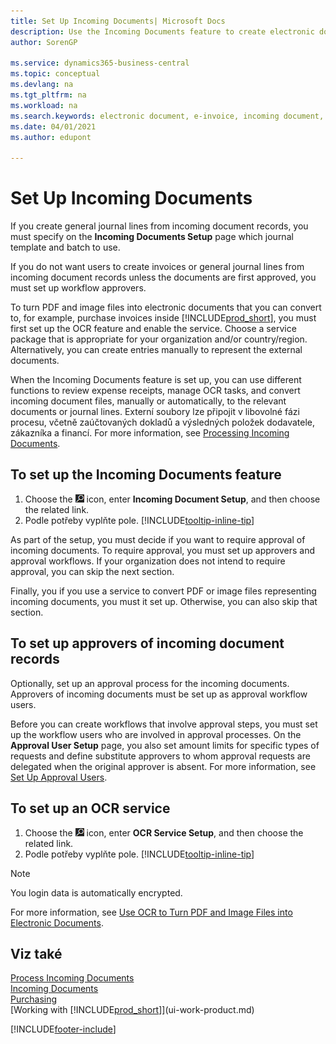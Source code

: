 ```yaml
---
title: Set Up Incoming Documents| Microsoft Docs
description: Use the Incoming Documents feature to create electronic documents, manage OCR tasks, import invoices, and convert image files.
author: SorenGP

ms.service: dynamics365-business-central
ms.topic: conceptual
ms.devlang: na
ms.tgt_pltfrm: na
ms.workload: na
ms.search.keywords: electronic document, e-invoice, incoming document, OCR, ecommerce, document exchange, import invoice
ms.date: 04/01/2021
ms.author: edupont

---
```

# Set Up Incoming Documents

If you create general journal lines from incoming document records, you must specify on the **Incoming Documents Setup** page which journal template and batch to use.

If you do not want users to create invoices or general journal lines from incoming document records unless the documents are first approved, you must set up workflow approvers.

To turn PDF and image files into electronic documents that you can convert to, for example, purchase invoices inside [!INCLUDE[prod_short](includes/prod_short.md)], you must first set up the OCR feature and enable the service. Choose a service package that is appropriate for your organization and/or country/region. Alternatively, you can create entries manually to represent the external documents.

When the Incoming Documents feature is set up, you can use different functions to review expense receipts, manage OCR tasks, and convert incoming document files, manually or automatically, to the relevant documents or journal lines. Externí soubory lze připojit v libovolné fázi procesu, včetně zaúčtovaných dokladů a výsledných položek dodavatele, zákazníka a financí. For more information, see [Processing Incoming Documents](across-process-income-documents.md).

## To set up the Incoming Documents feature

1. Choose the ![Lightbulb that opens the Tell Me feature](media/ui-search/search_small.png "Tell me what you want to do") icon, enter **Incoming Document Setup**, and then choose the related link.
2. Podle potřeby vyplňte pole. [!INCLUDE[tooltip-inline-tip](includes/tooltip-inline-tip_md.md)]

As part of the setup, you must decide if you want to require approval of incoming documents. To require approval, you must set up approvers and approval workflows. If your organization does not intend to require approval, you can skip the next section.

Finally, you if you use a service to convert PDF or image files representing incoming documents, you must it set up. Otherwise, you can also skip that section.

## To set up approvers of incoming document records

Optionally, set up an approval process for the incoming documents. Approvers of incoming documents must be set up as approval workflow users.

Before you can create workflows that involve approval steps, you must set up the workflow users who are involved in approval processes. On the **Approval User Setup** page, you also set amount limits for specific types of requests and define substitute approvers to whom approval requests are delegated when the original approver is absent. For more information, see [Set Up Approval Users](across-how-to-set-up-approval-users.md).

## To set up an OCR service

1. Choose the ![Lightbulb that opens the Tell Me feature](media/ui-search/search_small.png "Tell me what you want to do") icon, enter **OCR Service Setup**, and then choose the related link.
2. Podle potřeby vyplňte pole. [!INCLUDE[tooltip-inline-tip](includes/tooltip-inline-tip_md.md)]

> [!NOTE]  
> You login data is automatically encrypted.

For more information, see [Use OCR to Turn PDF and Image Files into Electronic Documents](across-how-use-ocr-pdf-images-files.md).

## Viz také

[Process Incoming Documents](across-process-income-documents.md)  
[Incoming Documents](across-income-documents.md)  
[Purchasing](purchasing-manage-purchasing.md)  
[Working with [!INCLUDE[prod_short](includes/prod_short.md)]](ui-work-product.md)


[!INCLUDE[footer-include](includes/footer-banner.md)]